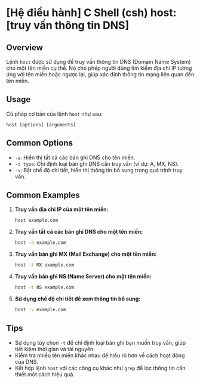 # [Hệ điều hành] C Shell (csh) host: [truy vấn thông tin DNS]

## Overview
Lệnh `host` được sử dụng để truy vấn thông tin DNS (Domain Name System) cho một tên miền cụ thể. Nó cho phép người dùng tìm kiếm địa chỉ IP tương ứng với tên miền hoặc ngược lại, giúp xác định thông tin mạng liên quan đến tên miền.

## Usage
Cú pháp cơ bản của lệnh `host` như sau:
```
host [options] [arguments]
```

## Common Options
- `-a`: Hiển thị tất cả các bản ghi DNS cho tên miền.
- `-t type`: Chỉ định loại bản ghi DNS cần truy vấn (ví dụ: A, MX, NS).
- `-v`: Bật chế độ chi tiết, hiển thị thông tin bổ sung trong quá trình truy vấn.

## Common Examples

1. **Truy vấn địa chỉ IP của một tên miền:**
   ```bash
   host example.com
   ```

2. **Truy vấn tất cả các bản ghi DNS cho một tên miền:**
   ```bash
   host -a example.com
   ```

3. **Truy vấn bản ghi MX (Mail Exchange) cho một tên miền:**
   ```bash
   host -t MX example.com
   ```

4. **Truy vấn bản ghi NS (Name Server) cho một tên miền:**
   ```bash
   host -t NS example.com
   ```

5. **Sử dụng chế độ chi tiết để xem thông tin bổ sung:**
   ```bash
   host -v example.com
   ```

## Tips
- Sử dụng tùy chọn `-t` để chỉ định loại bản ghi bạn muốn truy vấn, giúp tiết kiệm thời gian và tài nguyên.
- Kiểm tra nhiều tên miền khác nhau để hiểu rõ hơn về cách hoạt động của DNS.
- Kết hợp lệnh `host` với các công cụ khác như `grep` để lọc thông tin cần thiết một cách hiệu quả.